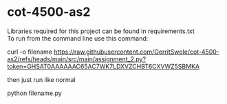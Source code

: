# cot-4500-as2
 
Libraries required for this project can be found in requirements.txt\
To run from the command line use this command:

curl -o filename https://raw.githubusercontent.com/GerritSwole/cot-4500-as2/refs/heads/main/src/main/assignment_2.py?token=GHSAT0AAAAAAC65AC7WK7LDXVZCHBT6CXVWZ5SBMKA

then just run like normal

python filename.py

